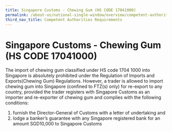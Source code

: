 ```yaml
---
title: Singapore Customs - Chewing Gum (HS CODE 17041000)
permalink: /about-us/national-single-window/overview/competent-authorities-requirements/Chewing-gum
third_nav_title: Competent Authorities Requirements
---
```



# Singapore Customs - Chewing Gum (HS CODE 17041000)

The import of chewing gum classified under HS code 1704 1000 into Singapore is absolutely prohibited under the Regulation of Imports and Exports(Chewing Gum) Regulations. However, a trader is allowed to import chewing gum into Singapore (confined to FTZ(s) only) for re-export to any country, provided the trader registers with Singapore Customs as an importer and re-exporter of chewing gum and complies with the following conditions:

1.  furnish the Director-General of Customs with a letter of undertaking and
2.  lodge a banker’s guarantee with any Singapore registered bank for an amount SGD10,000 to Singapore Customs
